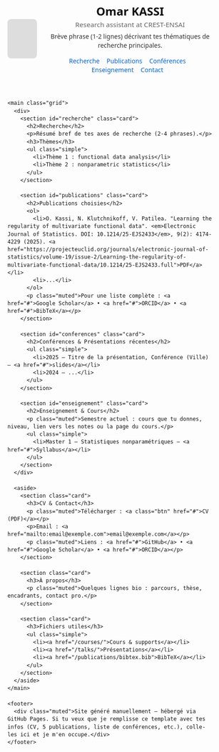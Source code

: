 
<!doctype html>
<!--
  Template minimal pour une page perso GitHub Pages.
  Instructions :
   1) Remplace les placeholders (NOM, Affiliation, email, ORCID, etc.) par tes infos.
   2) Sauvegarde ce fichier sous index.html à la racine du dépôt <ton-user>.github.io
   3) Ajoute des fichiers /courses /talks /publications si nécessaire.
-->
<html lang="fr">
<head>
  <meta charset="utf-8">
  <meta name="viewport" content="width=device-width,initial-scale=1">
  <title>Omar KASSI — Chercheur</title>
  <style>
    :root{--maxw:900px;--accent:#0b63ce}
    body{font-family:system-ui,-apple-system,Segoe UI,Roboto,"Helvetica Neue",Arial;line-height:1.45;margin:0;padding:0;color:#111}
    .wrap{max-width:var(--maxw);margin:30px auto;padding:20px}
    header{display:flex;gap:20px;align-items:center}
    .avatar{width:88px;height:88px;border-radius:8px;background:#ddd;display:inline-block}
    h1{margin:0;font-size:1.6rem}
    p.lead{margin:6px 0;color:#333}
    nav{margin-top:14px}
    nav a{margin-right:12px;text-decoration:none;color:var(--accent)}
    section{margin-top:22px}
    .grid{display:grid;grid-template-columns:1fr;gap:18px}
    .card{padding:14px;border:1px solid #eee;border-radius:8px;background:#fff}
    footer{margin-top:30px;padding-top:12px;border-top:1px solid #f0f0f0;color:#666}
    ul.simple{padding-left:1.15rem}
    @media(min-width:800px){.grid{grid-template-columns:2fr 1fr}}
    .muted{color:#666;font-size:0.95rem}
    .btn{display:inline-block;padding:6px 10px;border-radius:6px;text-decoration:none;border:1px solid #ddd}
  </style>
</head>
<body>
  <div class="wrap">
    <header>
      <div class="avatar" aria-hidden="true"></div>
      <div>
        <h1>Omar KASSI</h1>
        <div class="muted">Research assistant at CREST-ENSAI</div>
        <p class="lead">Brève phrase (1-2 lignes) décrivant tes thématiques de recherche principales.</p>
        <nav>
          <a href="#recherche">Recherche</a>
          <a href="#publications">Publications</a>
          <a href="#conferences">Conférences</a>
          <a href="#enseignement">Enseignement</a>
          <a href="#contact">Contact</a>
        </nav>
      </div>
    </header>

    <main class="grid">
      <div>
        <section id="recherche" class="card">
          <h2>Recherche</h2>
          <p>Résumé bref de tes axes de recherche (2-4 phrases).</p>
          <h3>Thèmes</h3>
          <ul class="simple">
            <li>Thème 1 : functional data analysis</li>
            <li>Thème 2 : nonparametric statistics</li>
          </ul>
        </section>

        <section id="publications" class="card">
          <h2>Publications choisies</h2>
          <ol>
            <li>O. Kassi, N. Klutchnikoff, V. Patilea. "Learning the regularity of multivariate functional data". <em>Electronic Journal of Statistics. DOI: 10.1214/25-EJS2433</em>, 9(2): 4174-4229 (2025). <a href="https://projecteuclid.org/journals/electronic-journal-of-statistics/volume-19/issue-2/Learning-the-regularity-of-multivariate-functional-data/10.1214/25-EJS2433.full">PDF</a></li>
            <li>...</li>
          </ol>
          <p class="muted">Pour une liste complète : <a href="#">Google Scholar</a> • <a href="#">ORCID</a> • <a href="#">BibTeX</a></p>
        </section>

        <section id="conferences" class="card">
          <h2>Conférences & Présentations récentes</h2>
          <ul class="simple">
            <li>2025 — Titre de la présentation, Conférence (Ville) — <a href="#">slides</a></li>
            <li>2024 — ...</li>
          </ul>
        </section>

        <section id="enseignement" class="card">
          <h2>Enseignement & Cours</h2>
          <p class="muted">Semestre actuel : cours que tu donnes, niveau, lien vers les notes ou la page du cours.</p>
          <ul class="simple">
            <li>Master 1 — Statistiques nonparamétriques — <a href="#">Syllabus</a></li>
          </ul>
        </section>
      </div>

      <aside>
        <section class="card">
          <h3>CV & Contact</h3>
          <p class="muted">Télécharger : <a class="btn" href="#">CV (PDF)</a></p>
          <p>Email : <a href="mailto:email@exemple.com">email@exemple.com</a></p>
          <p class="muted">Liens : <a href="#">GitHub</a> • <a href="#">Google Scholar</a> • <a href="#">ORCID</a></p>
        </section>

        <section class="card">
          <h3>À propos</h3>
          <p class="muted">Quelques lignes bio : parcours, thèse, encadrants, contact pro.</p>
        </section>

        <section class="card">
          <h3>Fichiers utiles</h3>
          <ul class="simple">
            <li><a href="/courses/">Cours & supports</a></li>
            <li><a href="/talks/">Présentations</a></li>
            <li><a href="/publications/bibtex.bib">BibTeX</a></li>
          </ul>
        </section>
      </aside>
    </main>

    <footer>
      <div class="muted">Site généré manuellement — hébergé via GitHub Pages. Si tu veux que je remplisse ce template avec tes infos (CV, 5 publications, liste de conférences, etc.), colle-les ici et je m'en occupe.</div>
    </footer>
  </div>
</body>
</html>
